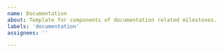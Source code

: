 ```yaml
---
name: Documentation
about: Template for components of documentation related milestones.
labels: 'documentation'
assignees: ''

---
```

